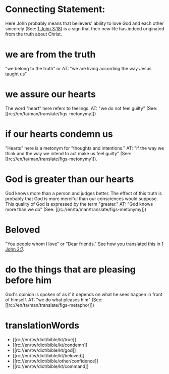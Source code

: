 # Connecting Statement:

Here John probably means that believers' ability to love God and each other sincerely (See: [1 John 3:18](./16.md)) is a sign that their new life has indeed originated from the truth about Christ.

# we are from the truth

"we belong to the truth" or AT: "we are living according the way Jesus taught us"

# we assure our hearts

The word "heart" here refers to feelings. AT: "we do not feel guilty" (See: [[rc://en/ta/man/translate/figs-metonymy]])

# if our hearts condemn us

"Hearts" here is a metonym for "thoughts and intentions." AT: "if the way we think and the way we intend to act make us feel guilty" (See: [[rc://en/ta/man/translate/figs-metonymy]]).

# God is greater than our hearts

God knows more than a person and judges better. The effect of this truth is probably that God is more merciful than our consciences would suppose. This quality of God is expressed by the term "greater." AT: "God knows more than we do" (See: [[rc://en/ta/man/translate/figs-metonymy]])

# Beloved

"You people whom I love" or "Dear friends." See how you translated this in [1 John 2:7](../02/07.md).

# do the things that are pleasing before him

God's opinion is spoken of as if it depends on what he sees happen in front of himself. AT: "we do what pleases him" (See: [[rc://en/ta/man/translate/figs-metaphor]])

# translationWords

* [[rc://en/tw/dict/bible/kt/true]]
* [[rc://en/tw/dict/bible/kt/condemn]]
* [[rc://en/tw/dict/bible/kt/god]]
* [[rc://en/tw/dict/bible/kt/beloved]]
* [[rc://en/tw/dict/bible/other/confidence]]
* [[rc://en/tw/dict/bible/kt/command]]